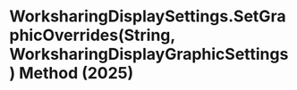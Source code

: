 # WorksharingDisplaySettings.SetGraphicOverrides(String, WorksharingDisplayGraphicSettings) Method (2025)

﻿